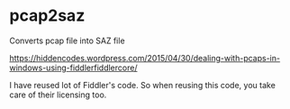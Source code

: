 # pcap2saz
Converts pcap file into SAZ file

https://hiddencodes.wordpress.com/2015/04/30/dealing-with-pcaps-in-windows-using-fiddlerfiddlercore/

I have reused lot of Fiddler's code. So when reusing this code, you take care of their licensing too.
